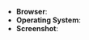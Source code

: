<!--
Thank you for reporting an issue. Please make sure that your style is up to
date and you checked that your issue wasn't recently addressed.

If the issue persists, please help us identifying the cause by providing these
details:
-->

* **Browser**:
* **Operating System**:
* **Screenshot**:
